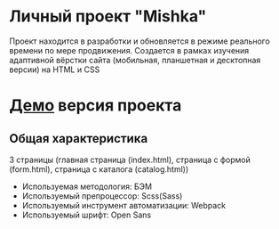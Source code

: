 # **Личный проект "Mishka"**
Проект находится в разработки и обновляется в режиме реального времени по мере продвижения. 
Создается в рамках изучения адаптивной вёрстки сайта (мобильная, планшетная и десктопная версии) на HTML и CSS

 # [Демо](https://fadeyush.github.io/mishka/) версия проекта


## Общая характеристика
3 страницы (главная страница (index.html), страница с формой (form.html), страница с каталога (catalog.html))
- Используемая методология: БЭМ
- Используемый препроцессор: Scss(Sass)
- Используемый инструмент автоматизации: Webpack
- Используемый шрифт: Open Sans
